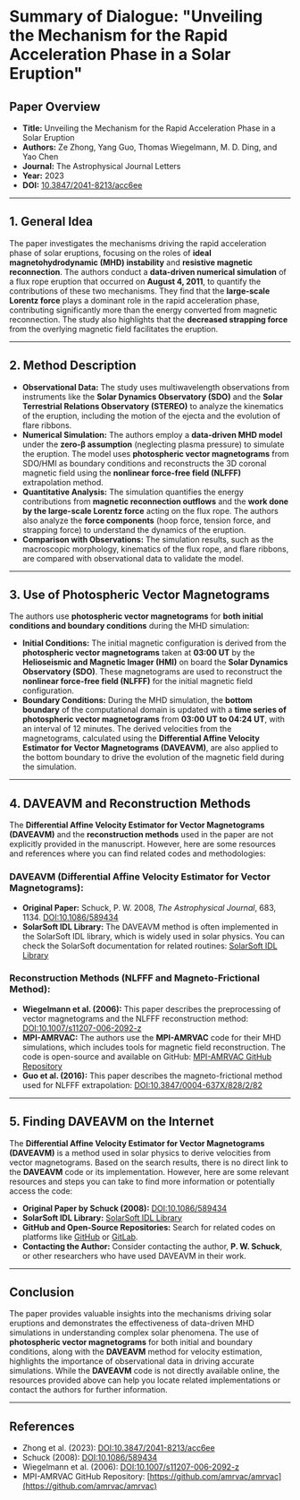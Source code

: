 # Summary of Dialogue: "Unveiling the Mechanism for the Rapid Acceleration Phase in a Solar Eruption"

## Paper Overview
- **Title:** Unveiling the Mechanism for the Rapid Acceleration Phase in a Solar Eruption
- **Authors:** Ze Zhong, Yang Guo, Thomas Wiegelmann, M. D. Ding, and Yao Chen
- **Journal:** The Astrophysical Journal Letters
- **Year:** 2023
- **DOI:** [10.3847/2041-8213/acc6ee](https://doi.org/10.3847/2041-8213/acc6ee)

---

## 1. **General Idea**
The paper investigates the mechanisms driving the rapid acceleration phase of solar eruptions, focusing on the roles of **ideal magnetohydrodynamic (MHD) instability** and **resistive magnetic reconnection**. The authors conduct a **data-driven numerical simulation** of a flux rope eruption that occurred on **August 4, 2011**, to quantify the contributions of these two mechanisms. They find that the **large-scale Lorentz force** plays a dominant role in the rapid acceleration phase, contributing significantly more than the energy converted from magnetic reconnection. The study also highlights that the **decreased strapping force** from the overlying magnetic field facilitates the eruption.

---

## 2. **Method Description**
- **Observational Data:** The study uses multiwavelength observations from instruments like the **Solar Dynamics Observatory (SDO)** and the **Solar Terrestrial Relations Observatory (STEREO)** to analyze the kinematics of the eruption, including the motion of the ejecta and the evolution of flare ribbons.
- **Numerical Simulation:** The authors employ a **data-driven MHD model** under the **zero-β assumption** (neglecting plasma pressure) to simulate the eruption. The model uses **photospheric vector magnetograms** from SDO/HMI as boundary conditions and reconstructs the 3D coronal magnetic field using the **nonlinear force-free field (NLFFF)** extrapolation method.
- **Quantitative Analysis:** The simulation quantifies the energy contributions from **magnetic reconnection outflows** and the **work done by the large-scale Lorentz force** acting on the flux rope. The authors also analyze the **force components** (hoop force, tension force, and strapping force) to understand the dynamics of the eruption.
- **Comparison with Observations:** The simulation results, such as the macroscopic morphology, kinematics of the flux rope, and flare ribbons, are compared with observational data to validate the model.

---

## 3. **Use of Photospheric Vector Magnetograms**
The authors use **photospheric vector magnetograms** for **both initial conditions and boundary conditions** during the MHD simulation:
- **Initial Conditions:** The initial magnetic configuration is derived from the **photospheric vector magnetograms** taken at **03:00 UT** by the **Helioseismic and Magnetic Imager (HMI)** on board the **Solar Dynamics Observatory (SDO)**. These magnetograms are used to reconstruct the **nonlinear force-free field (NLFFF)** for the initial magnetic field configuration.
- **Boundary Conditions:** During the MHD simulation, the **bottom boundary** of the computational domain is updated with a **time series of photospheric vector magnetograms** from **03:00 UT to 04:24 UT**, with an interval of 12 minutes. The derived velocities from the magnetograms, calculated using the **Differential Affine Velocity Estimator for Vector Magnetograms (DAVEAVM)**, are also applied to the bottom boundary to drive the evolution of the magnetic field during the simulation.

---

## 4. **DAVEAVM and Reconstruction Methods**
The **Differential Affine Velocity Estimator for Vector Magnetograms (DAVEAVM)** and the **reconstruction methods** used in the paper are not explicitly provided in the manuscript. However, here are some resources and references where you can find related codes and methodologies:

### DAVEAVM (Differential Affine Velocity Estimator for Vector Magnetograms):
- **Original Paper:** Schuck, P. W. 2008, *The Astrophysical Journal*, 683, 1134. [DOI:10.1086/589434](https://doi.org/10.1086/589434)
- **SolarSoft IDL Library:** The DAVEAVM method is often implemented in the SolarSoft IDL library, which is widely used in solar physics. You can check the SolarSoft documentation for related routines: [SolarSoft IDL Library](http://www.lmsal.com/solarsoft/)

### Reconstruction Methods (NLFFF and Magneto-Frictional Method):
- **Wiegelmann et al. (2006):** This paper describes the preprocessing of vector magnetograms and the NLFFF reconstruction method: [DOI:10.1007/s11207-006-2092-z](https://doi.org/10.1007/s11207-006-2092-z)
- **MPI-AMRVAC:** The authors use the **MPI-AMRVAC** code for their MHD simulations, which includes tools for magnetic field reconstruction. The code is open-source and available on GitHub: [MPI-AMRVAC GitHub Repository](https://github.com/amrvac/amrvac)
- **Guo et al. (2016):** This paper describes the magneto-frictional method used for NLFFF extrapolation: [DOI:10.3847/0004-637X/828/2/82](https://doi.org/10.3847/0004-637X/828/2/82)

---

## 5. **Finding DAVEAVM on the Internet**
The **Differential Affine Velocity Estimator for Vector Magnetograms (DAVEAVM)** is a method used in solar physics to derive velocities from vector magnetograms. Based on the search results, there is no direct link to the **DAVEAVM** code or its implementation. However, here are some relevant resources and steps you can take to find more information or potentially access the code:
- **Original Paper by Schuck (2008):** [DOI:10.1086/589434](https://doi.org/10.1086/589434)
- **SolarSoft IDL Library:** [SolarSoft IDL Library](http://www.lmsal.com/solarsoft/)
- **GitHub and Open-Source Repositories:** Search for related codes on platforms like [GitHub](https://github.com/) or [GitLab](https://about.gitlab.com/).
- **Contacting the Author:** Consider contacting the author, **P. W. Schuck**, or other researchers who have used DAVEAVM in their work.

---

## Conclusion
The paper provides valuable insights into the mechanisms driving solar eruptions and demonstrates the effectiveness of data-driven MHD simulations in understanding complex solar phenomena. The use of **photospheric vector magnetograms** for both initial and boundary conditions, along with the **DAVEAVM** method for velocity estimation, highlights the importance of observational data in driving accurate simulations. While the **DAVEAVM** code is not directly available online, the resources provided above can help you locate related implementations or contact the authors for further information.

---

## References
- Zhong et al. (2023): [DOI:10.3847/2041-8213/acc6ee](https://doi.org/10.3847/2041-8213/acc6ee)
- Schuck (2008): [DOI:10.1086/589434](https://doi.org/10.1086/589434)
- Wiegelmann et al. (2006): [DOI:10.1007/s11207-006-2092-z](https://doi.org/10.1007/s11207-006-2092-z)
- MPI-AMRVAC GitHub Repository: [https://github.com/amrvac/amrvac](https://github.com/amrvac/amrvac)